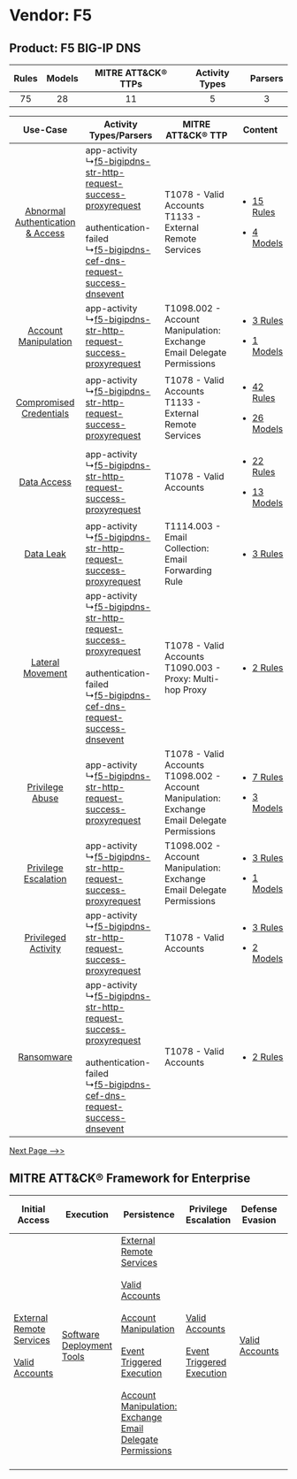 Vendor: F5
==========
Product: F5 BIG-IP DNS
----------------------
| Rules | Models | MITRE ATT&CK® TTPs | Activity Types | Parsers |
|:-----:|:------:|:------------------:|:--------------:|:-------:|
|  75   |   28   |         11         |       5        |    3    |

|    Use-Case    | Activity Types/Parsers    | MITRE ATT&CK® TTP    | Content    |
|:----:| ---- | ---- | ---- |
| [Abnormal Authentication & Access](../../../UseCases/uc_abnormal_authentication_&_access.md) |  app-activity<br> ↳[f5-bigipdns-str-http-request-success-proxyrequest](Ps/pC_f5bigipdnsstrhttprequestsuccessproxyrequest.md)<br><br> authentication-failed<br> ↳[f5-bigipdns-cef-dns-request-success-dnsevent](Ps/pC_f5bigipdnscefdnsrequestsuccessdnsevent.md)<br> | T1078 - Valid Accounts<br>T1133 - External Remote Services<br>    | [<ul><li>15 Rules</li></ul><ul><li>4 Models</li></ul>](RM/r_m_f5_f5_big-ip_dns_Abnormal_Authentication_&_Access.md) |
|    [Account Manipulation](../../../UseCases/uc_account_manipulation.md)    |  app-activity<br> ↳[f5-bigipdns-str-http-request-success-proxyrequest](Ps/pC_f5bigipdnsstrhttprequestsuccessproxyrequest.md)<br>    | T1098.002 - Account Manipulation: Exchange Email Delegate Permissions<br>    | [<ul><li>3 Rules</li></ul><ul><li>1 Models</li></ul>](RM/r_m_f5_f5_big-ip_dns_Account_Manipulation.md)    |
|          [Compromised Credentials](../../../UseCases/uc_compromised_credentials.md)          |  app-activity<br> ↳[f5-bigipdns-str-http-request-success-proxyrequest](Ps/pC_f5bigipdnsstrhttprequestsuccessproxyrequest.md)<br>    | T1078 - Valid Accounts<br>T1133 - External Remote Services<br>    | [<ul><li>42 Rules</li></ul><ul><li>26 Models</li></ul>](RM/r_m_f5_f5_big-ip_dns_Compromised_Credentials.md)         |
|    [Data Access](../../../UseCases/uc_data_access.md)    |  app-activity<br> ↳[f5-bigipdns-str-http-request-success-proxyrequest](Ps/pC_f5bigipdnsstrhttprequestsuccessproxyrequest.md)<br>    | T1078 - Valid Accounts<br>    | [<ul><li>22 Rules</li></ul><ul><li>13 Models</li></ul>](RM/r_m_f5_f5_big-ip_dns_Data_Access.md)    |
|    [Data Leak](../../../UseCases/uc_data_leak.md)    |  app-activity<br> ↳[f5-bigipdns-str-http-request-success-proxyrequest](Ps/pC_f5bigipdnsstrhttprequestsuccessproxyrequest.md)<br>    | T1114.003 - Email Collection: Email Forwarding Rule<br>    | [<ul><li>3 Rules</li></ul>](RM/r_m_f5_f5_big-ip_dns_Data_Leak.md)    |
|    [Lateral Movement](../../../UseCases/uc_lateral_movement.md)    |  app-activity<br> ↳[f5-bigipdns-str-http-request-success-proxyrequest](Ps/pC_f5bigipdnsstrhttprequestsuccessproxyrequest.md)<br><br> authentication-failed<br> ↳[f5-bigipdns-cef-dns-request-success-dnsevent](Ps/pC_f5bigipdnscefdnsrequestsuccessdnsevent.md)<br> | T1078 - Valid Accounts<br>T1090.003 - Proxy: Multi-hop Proxy<br>    | [<ul><li>2 Rules</li></ul>](RM/r_m_f5_f5_big-ip_dns_Lateral_Movement.md)    |
|    [Privilege Abuse](../../../UseCases/uc_privilege_abuse.md)    |  app-activity<br> ↳[f5-bigipdns-str-http-request-success-proxyrequest](Ps/pC_f5bigipdnsstrhttprequestsuccessproxyrequest.md)<br>    | T1078 - Valid Accounts<br>T1098.002 - Account Manipulation: Exchange Email Delegate Permissions<br> | [<ul><li>7 Rules</li></ul><ul><li>3 Models</li></ul>](RM/r_m_f5_f5_big-ip_dns_Privilege_Abuse.md)    |
|    [Privilege Escalation](../../../UseCases/uc_privilege_escalation.md)    |  app-activity<br> ↳[f5-bigipdns-str-http-request-success-proxyrequest](Ps/pC_f5bigipdnsstrhttprequestsuccessproxyrequest.md)<br>    | T1098.002 - Account Manipulation: Exchange Email Delegate Permissions<br>    | [<ul><li>3 Rules</li></ul><ul><li>1 Models</li></ul>](RM/r_m_f5_f5_big-ip_dns_Privilege_Escalation.md)    |
|    [Privileged Activity](../../../UseCases/uc_privileged_activity.md)    |  app-activity<br> ↳[f5-bigipdns-str-http-request-success-proxyrequest](Ps/pC_f5bigipdnsstrhttprequestsuccessproxyrequest.md)<br>    | T1078 - Valid Accounts<br>    | [<ul><li>3 Rules</li></ul><ul><li>2 Models</li></ul>](RM/r_m_f5_f5_big-ip_dns_Privileged_Activity.md)    |
|    [Ransomware](../../../UseCases/uc_ransomware.md)    |  app-activity<br> ↳[f5-bigipdns-str-http-request-success-proxyrequest](Ps/pC_f5bigipdnsstrhttprequestsuccessproxyrequest.md)<br><br> authentication-failed<br> ↳[f5-bigipdns-cef-dns-request-success-dnsevent](Ps/pC_f5bigipdnscefdnsrequestsuccessdnsevent.md)<br> | T1078 - Valid Accounts<br>    | [<ul><li>2 Rules</li></ul>](RM/r_m_f5_f5_big-ip_dns_Ransomware.md)    |
[Next Page -->>](2_ds_f5_f5_big-ip_dns.md)

MITRE ATT&CK® Framework for Enterprise
--------------------------------------
| Initial Access                                                                                                                                   | Execution                                                                      | Persistence                                                                                                                                                                                                                                                                                                                                                                                                               | Privilege Escalation                                                                                                                              | Defense Evasion                                                     | Credential Access | Discovery | Lateral Movement                                                               | Collection                                                                                                                                                            | Command and Control                                                                                                                                                                                                                                                                                                                                                                                      | Exfiltration | Impact |
| ------------------------------------------------------------------------------------------------------------------------------------------------ | ------------------------------------------------------------------------------ | ------------------------------------------------------------------------------------------------------------------------------------------------------------------------------------------------------------------------------------------------------------------------------------------------------------------------------------------------------------------------------------------------------------------------- | ------------------------------------------------------------------------------------------------------------------------------------------------- | ------------------------------------------------------------------- | ----------------- | --------- | ------------------------------------------------------------------------------ | --------------------------------------------------------------------------------------------------------------------------------------------------------------------- | -------------------------------------------------------------------------------------------------------------------------------------------------------------------------------------------------------------------------------------------------------------------------------------------------------------------------------------------------------------------------------------------------------- | ------------ | ------ |
| [External Remote Services](https://attack.mitre.org/techniques/T1133)<br><br>[Valid Accounts](https://attack.mitre.org/techniques/T1078)<br><br> | [Software Deployment Tools](https://attack.mitre.org/techniques/T1072)<br><br> | [External Remote Services](https://attack.mitre.org/techniques/T1133)<br><br>[Valid Accounts](https://attack.mitre.org/techniques/T1078)<br><br>[Account Manipulation](https://attack.mitre.org/techniques/T1098)<br><br>[Event Triggered Execution](https://attack.mitre.org/techniques/T1546)<br><br>[Account Manipulation: Exchange Email Delegate Permissions](https://attack.mitre.org/techniques/T1098/002)<br><br> | [Valid Accounts](https://attack.mitre.org/techniques/T1078)<br><br>[Event Triggered Execution](https://attack.mitre.org/techniques/T1546)<br><br> | [Valid Accounts](https://attack.mitre.org/techniques/T1078)<br><br> |                   |           | [Software Deployment Tools](https://attack.mitre.org/techniques/T1072)<br><br> | [Email Collection](https://attack.mitre.org/techniques/T1114)<br><br>[Email Collection: Email Forwarding Rule](https://attack.mitre.org/techniques/T1114/003)<br><br> | [Dynamic Resolution](https://attack.mitre.org/techniques/T1568)<br><br>[Dynamic Resolution: Domain Generation Algorithms](https://attack.mitre.org/techniques/T1568/002)<br><br>[Proxy: Multi-hop Proxy](https://attack.mitre.org/techniques/T1090/003)<br><br>[Application Layer Protocol](https://attack.mitre.org/techniques/T1071)<br><br>[Proxy](https://attack.mitre.org/techniques/T1090)<br><br> |              |        |
